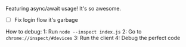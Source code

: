Featuring async/await usage! It's so awesome.

- [ ] Fix login flow it's garbage

How to debug:
1: Run `node --inspect index.js`
2: Go to `chrome://inspect/#devices`
3: Run the client
4: Debug the perfect code

